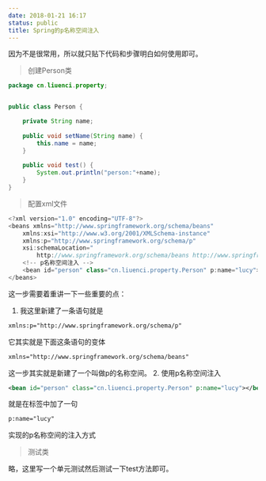 ```yaml
---
date: 2018-01-21 16:17
status: public
title: Spring的p名称空间注入
---
```


因为不是很常用，所以就只贴下代码和步骤明白如何使用即可。
> 创建Person类
```java
package cn.liuenci.property;


public class Person {

	private String name;
	
	public void setName(String name) {
		this.name = name;
	}
	
	public void test() {
		System.out.println("person:"+name);
	}
}
```
> 配置xml文件
```java
<?xml version="1.0" encoding="UTF-8"?>
<beans xmlns="http://www.springframework.org/schema/beans"
	xmlns:xsi="http://www.w3.org/2001/XMLSchema-instance"
	xmlns:p="http://www.springframework.org/schema/p"
	xsi:schemaLocation="
        http://www.springframework.org/schema/beans http://www.springframework.org/schema/beans/spring-beans.xsd">	
	<!-- p名称空间注入 -->
	<bean id="person" class="cn.liuenci.property.Person" p:name="lucy"></bean>
</beans>
```
这一步需要着重讲一下一些重要的点：
1. 我这里新建了一条语句就是
```xml
xmlns:p="http://www.springframework.org/schema/p"
```
它其实就是下面这条语句的变体
```xml
xmlns="http://www.springframework.org/schema/beans"
```
这一步其实就是新建了一个叫做p的名称空间。
2. 使用p名称空间注入
```xml
<bean id="person" class="cn.liuenci.property.Person" p:name="lucy"></bean>
```
就是在标签中加了一句
```xml
p:name="lucy"
```
实现的p名称空间的注入方式
> 测试类

略，这里写一个单元测试然后测试一下test方法即可。